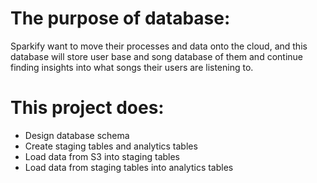 # The purpose of database:
Sparkify want to move their processes and data onto the cloud, and this database will store user base and song database of them and continue finding insights into what songs their users are listening to.

# This project does:
- Design database schema
- Create staging tables and analytics tables
- Load data from S3 into staging tables
- Load data from staging tables into analytics tables